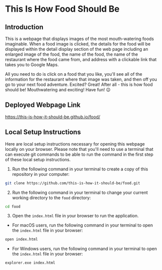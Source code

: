 # This Is How Food Should Be

## Introduction

This is a webpage that displays images of the most mouth-watering foods imaginable. When a food image is clicked, the details for the food will be displayed within the detail display section of the web page including an enlarged image of the food, the name of the food, the name of the restaurant where the food came from, and address with a clickable link that takes you to Google Maps.

All you need to do is click on a food that you like, you'll see all of the information for the restaurant where that image was taken, and then off you go to your next food adventure. Excited? Great! After all - this is how food should be! Mouthwatering and exciting! Have fun! :wink:

## Deployed Webpage Link

https://this-is-how-it-should-be.github.io/food/

## Local Setup Instructions

Here are local setup instructions necessary for opening this webpage locally on your browser. Please note that you'll need to use a terminal that can execute git commands to be able to run the command in the first step of these local setup instructions.

1. Run the following command in your terminal to create a copy of this repository in your computer:

```sh
git clone https://github.com/this-is-how-it-should-be/food.git
```

2. Run the following command in your terminal to change your current working directory to the `food` directory:

```sh
cd food
```

3. Open the `index.html` file in your browser to run the application.

- For macOS users, run the following command in your terminal to open the `index.html` file in your browser:

```sh
open index.html
```

- For Windows users, run the following command in your terminal to open the `index.html` file in your browser:

```sh
explorer.exe index.html
```